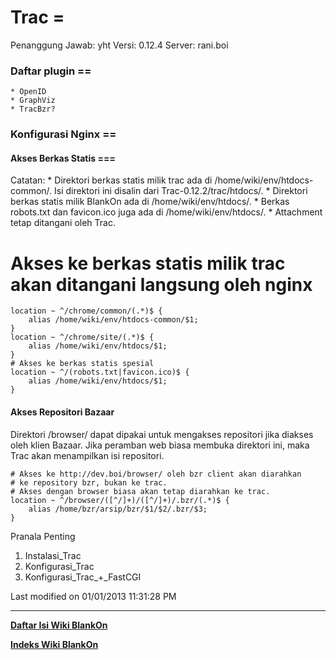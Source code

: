 # Trac =
Penanggung Jawab: yht
Versi: 0.12.4
Server: rani.boi
### Daftar plugin ==
    * ​OpenID
    * ​GraphViz
    * TracBzr?
### Konfigurasi Nginx ==
#### Akses Berkas Statis ===
Catatan:
    * Direktori berkas statis milik trac ada di /home/wiki/env/htdocs-common/.
      Isi direktori ini disalin dari Trac-0.12.2/trac/htdocs/.
    * Direktori berkas statis milik BlankOn ada di /home/wiki/env/htdocs/.
    * Berkas robots.txt dan favicon.ico juga ada di /home/wiki/env/htdocs/.
    * Attachment tetap ditangani oleh Trac.
# Akses ke berkas statis milik trac akan ditangani langsung oleh nginx
```
location ~ ^/chrome/common/(.*)$ {
    alias /home/wiki/env/htdocs-common/$1;
}
location ~ ^/chrome/site/(.*)$ {
    alias /home/wiki/env/htdocs/$1;
}
# Akses ke berkas statis spesial
location ~ ^/(robots.txt|favicon.ico)$ {
    alias /home/wiki/env/htdocs/$1;
}
```

#### Akses Repositori Bazaar
Direktori /browser/ dapat dipakai untuk mengakses repositori jika diakses oleh
klien Bazaar. Jika peramban web biasa membuka direktori ini, maka Trac akan
menampilkan isi repositori.

```
# Akses ke http://dev.boi/browser/ oleh bzr client akan diarahkan
# ke repository bzr, bukan ke trac.
# Akses dengan browser biasa akan tetap diarahkan ke trac.
location ~ ^/browser/([^/]+)/([^/]+)/.bzr/(.*)$ {
    alias /home/bzr/arsip/bzr/$1/$2/.bzr/$3;
}
```

Pranala Penting
   1. ​Instalasi_Trac
   2. ​Konfigurasi_Trac
   3. ​Konfigurasi_Trac_+_FastCGI

Last modified on 01/01/2013 11:31:28 PM
    
 
 
---
[**Daftar Isi Wiki BlankOn**](/wiki/DaftarIsi/index.html)
 
[**Indeks Wiki BlankOn**](/wiki/Indeks.html)
